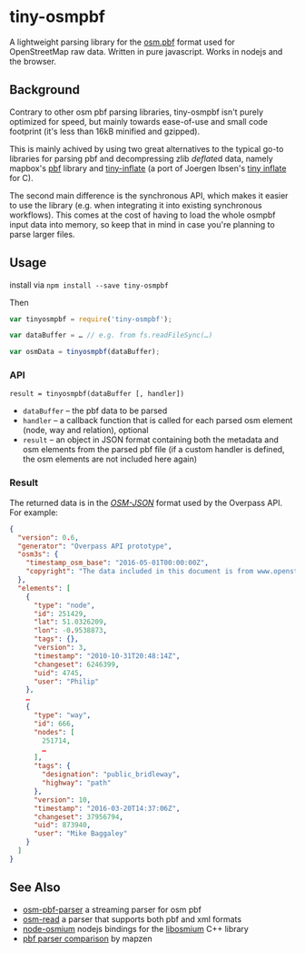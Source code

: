 # tiny-osmpbf

A lightweight parsing library for the [osm.pbf](https://wiki.openstreetmap.org/wiki/PBF_Format) format used for OpenStreetMap raw data.
Written in pure javascript. Works in nodejs and the browser.

## Background

Contrary to other osm pbf parsing libraries, tiny-osmpbf isn't purely optimized for speed, but mainly towards ease-of-use and small code footprint (it's less than 16kB minified and gzipped).

This is mainly achived by using two great alternatives to the typical go-to libraries for parsing pbf and decompressing zlib *deflate*d data, namely mapbox's [pbf](https://github.com/mapbox/pbf) library and [tiny-inflate](https://github.com/devongovett/tiny-inflate) (a port of Joergen Ibsen's [tiny inflate](https://bitbucket.org/jibsen/tinf) for C).

The second main difference is the synchronous API, which makes it easier to use the library (e.g. when integrating it into existing synchronous workflows). This comes at the cost of having to load the whole osmpbf input data into memory, so keep that in mind in case you're planning to parse larger files.

## Usage

install via `npm install --save tiny-osmpbf`

Then

```javascript
var tinyosmpbf = require('tiny-osmpbf');

var dataBuffer = … // e.g. from fs.readFileSync(…)

var osmData = tinyosmpbf(dataBuffer);
```

### API

    result = tinyosmpbf(dataBuffer [, handler])

* `dataBuffer` – the pbf data to be parsed
* `handler` – a callback function that is called for each parsed osm element (node, way and relation), optional
* `result` – an object in JSON format containing both the metadata and osm elements from the parsed pbf file (if a custom handler is defined, the osm elements are not included here again)

### Result

The returned data is in the [*OSM-JSON*](https://overpass-api.de/output_formats.html#json) format used by the Overpass API. For example:

```json
{
  "version": 0.6,
  "generator": "Overpass API prototype",
  "osm3s": {
    "timestamp_osm_base": "2016-05-01T00:00:00Z",
    "copyright": "The data included in this document is from www.openstreetmap.org. The data is made available under ODbL."
  },
  "elements": [
    {
      "type": "node",
      "id": 251429,
      "lat": 51.0326209,
      "lon": -0.9538873,
      "tags": {},
      "version": 3,
      "timestamp": "2010-10-31T20:48:14Z",
      "changeset": 6246399,
      "uid": 4745,
      "user": "Philip"
    },
    …
    {
      "type": "way",
      "id": 666,
      "nodes": [
        251714,
        …
      ],
      "tags": {
        "designation": "public_bridleway",
        "highway": "path"
      },
      "version": 10,
      "timestamp": "2016-03-20T14:37:06Z",
      "changeset": 37956794,
      "uid": 873940,
      "user": "Mike Baggaley"
    }
  ]
}
```

## See Also

* [osm-pbf-parser](https://github.com/substack/osm-pbf-parser) a streaming parser for osm pbf
* [osm-read](https://github.com/marook/osm-read) a parser that supports both pbf and xml formats
* [node-osmium](https://github.com/osmcode/node-osmium) nodejs bindings for the [libosmium](https://github.com/osmcode/libosmium) C++ library
* [pbf parser comparison](https://github.com/pelias/pbf-parser-comparison) by mapzen
